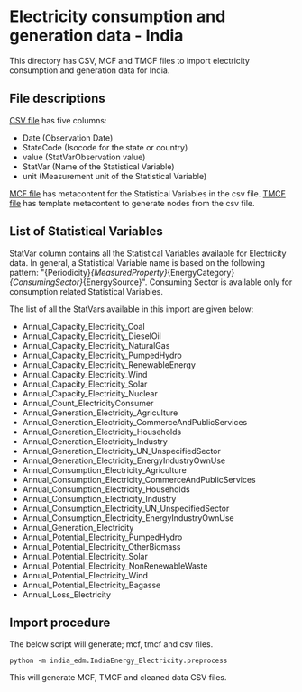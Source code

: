 # Electricity consumption and generation data - India

This directory has CSV, MCF and TMCF files to import electricity consumption and generation data for India.

## File descriptions

[CSV file](./IndiaEnergy_Electricity.csv) has five columns:
- Date (Observation Date)
- StateCode (Isocode for the state or country)
- value (StatVarObservation value)
- StatVar (Name of the Statistical Variable)
- unit (Measurement unit of the Statistical Variable)

[MCF file](./IndiaEnergy_Electricity.mcf) has metacontent for the Statistical Variables in the csv file. [TMCF file](./IndiaEnergy_Electricity.tmcf) has template metacontent to generate nodes from the csv file.

## List of Statistical Variables

StatVar column contains all the Statistical Variables available for Electricity data. In general, a Statistical Variable name is based on the following pattern:
"{Periodicity}_{MeasuredProperty}_{EnergyCategory}_{ConsumingSector}_{EnergySource}". Consuming Sector is available only for consumption related Statistical Variables.

The list of all the StatVars available in this import are given below:
- Annual_Capacity_Electricity_Coal
- Annual_Capacity_Electricity_DieselOil
- Annual_Capacity_Electricity_NaturalGas
- Annual_Capacity_Electricity_PumpedHydro
- Annual_Capacity_Electricity_RenewableEnergy
- Annual_Capacity_Electricity_Wind
- Annual_Capacity_Electricity_Solar
- Annual_Capacity_Electricity_Nuclear
- Annual_Count_ElectricityConsumer
- Annual_Generation_Electricity_Agriculture
- Annual_Generation_Electricity_CommerceAndPublicServices
- Annual_Generation_Electricity_Households
- Annual_Generation_Electricity_Industry
- Annual_Generation_Electricity_UN_UnspecifiedSector
- Annual_Generation_Electricity_EnergyIndustryOwnUse
- Annual_Consumption_Electricity_Agriculture
- Annual_Consumption_Electricity_CommerceAndPublicServices
- Annual_Consumption_Electricity_Households
- Annual_Consumption_Electricity_Industry
- Annual_Consumption_Electricity_UN_UnspecifiedSector
- Annual_Consumption_Electricity_EnergyIndustryOwnUse
- Annual_Generation_Electricity
- Annual_Potential_Electricity_PumpedHydro
- Annual_Potential_Electricity_OtherBiomass
- Annual_Potential_Electricity_Solar
- Annual_Potential_Electricity_NonRenewableWaste
- Annual_Potential_Electricity_Wind
- Annual_Potential_Electricity_Bagasse
- Annual_Loss_Electricity

## Import procedure

The below script will generate; mcf, tmcf and csv files.

`python -m india_edm.IndiaEnergy_Electricity.preprocess`

This will generate MCF, TMCF and cleaned data CSV files.